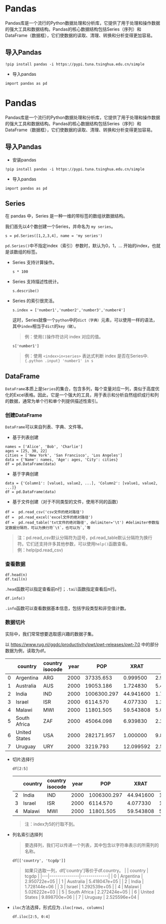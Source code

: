 # Pandas

Pandas库是一个流行的Python数据处理和分析库，它提供了用于处理和操作数据的强大工具和数据结构。Pandas的核心数据结构包括Series（序列）和DataFrame（数据框），它们使数据的读取、清理、转换和分析变得更加容易。

## 导入Pandas

```{.python .input}
!pip install pandas -i https://pypi.tuna.tsinghua.edu.cn/simple
```

- 导入pandas
```{.python .input}
import pandas as pd
```

# Pandas

Pandas库是一个流行的Python数据处理和分析库，它提供了用于处理和操作数据的强大工具和数据结构。Pandas的核心数据结构包括Series（序列）和DataFrame（数据框），它们使数据的读取、清理、转换和分析变得更加容易。

## 导入Pandas

- 安装pandas
```{.python .input}
!pip install pandas -i https://pypi.tuna.tsinghua.edu.cn/simple
```
- 导入pandas
```
import pandas as pd
```


## Series
在 pandas 中，Series 是一种一维的带标签的数组状数据结构。

我们首先以4个数创建一个Series，并命名为 `my series`。

```{.python .input}
s = pd.Series([1,2,3,4], name = 'my series')
```
`pd.Series()`中不指定index（索引）参数时，默认为0，1，... 开始的index，也就是该数组的标签。

- Series 支持计算操作。

  ```{.python .input}
  s * 100
  ```
- Series 支持描述性统计。
  
  ```{.python .input}
  s.describe()
  ```

- Series 的索引很灵活。
  
  ```{.python .input}
  s.index = ['number1','number2','number3','number4']
  ```
  这时，Series就像一个`python`中的`dict（字典）`元素，可以使用一样的语法，其中`index`相当于`dict`的`key（键）`。
  
  >例：使用`[]`操作符访问 index 对应的值。

    ```{.python .input}
    s['number1']
    ```
  >例：使用 `<index>in<series>` 表达式判断 index 是否在Series中.
      ```{.python .input}
      'number1' in s
      ```
  
## DataFrame

`DataFrame`本质上是`Series`的集合，包含多列，每个变量对应一列，类似于高度优化的Excel表格。因此，它是一个强大的工具，用于表示和分析自然组织成行和列的数据，通常为单个行和单个列提供描述性索引。

### 创建DataFrame
`DataFrame`可以来自列表、字典、文件等。

- 基于列表创建
```{.python .input}
names = ['Alice', 'Bob', 'Charlie']
ages = [25, 30, 22]
cities = ['New York', 'San Francisco', 'Los Angeles']
data = {'Name': names, 'Age': ages, 'City': cities}
df = pd.DataFrame(data)
```

- 基于字典创建
```{.python .input}
data = {'Column1': [value1, value2, ...], 'Column2': [value1, value2, ...]}
df = pd.DataFrame(data)
```

- 基于文件创建（对于不同类型的文件，使用不同的函数）
```{.python .input}
df =  pd.read_csv('csv文件的绝对路径')
df =  pd.read_excel('excel文件的绝对路径')
df =  pd.read_table('txt文件的绝对路径', delimiter='\t') #delimiter参数指定数据分隔符，可以为换行符`\t`，也可以为`,`等
```
>注：pd.read_csv默认分隔符为逗号，pd.read_table默认分隔符为换行符。它们还支持许多其他参数，可以使用`help()`函数查看。  
  >例：help(pd.read_csv)

### 查看数据

```{.python .input}
df.head(n)
df.tail(n)
```
`.head`函数可以指定查看前n行；`.tail`函数指定查看后n行。

```{.python .input}
df.info()
```
`.info`函数可以查看数据基本信息，包括字段类型和非空值计数。

### 数据切片

实际中，我们常常想要选取感兴趣的数据子集。

以 https://www.rug.nl/ggdc/productivity/pwt/pwt-releases/pwt-7.0 中的部分数据为例，读取为df。

|   | country       | country isocode | year | POP         | XRAT      | tcgdp        | cc        | cg        |
|---|---------------|-----------------|------|-------------|-----------|--------------|-----------|-----------|
| 0 |     Argentina |             ARG | 2000 |   37335.653 |  0.999500 | 2.950722e+05 | 75.716805 |  5.578804 |
| 1 |     Australia |             AUS | 2000 |   19053.186 |  1.724830 | 5.418047e+05 | 67.759026 |  6.720098 |
| 2 |         India |             IND | 2000 | 1006300.297 | 44.941600 | 1.728144e+06 | 64.575551 | 14.072206 |
| 3 |        Israel |             ISR | 2000 |    6114.570 |  4.077330 | 1.292539e+05 | 64.436451 | 10.266688 |
| 4 |        Malawi |             MWI | 2000 |   11801.505 | 59.543808 | 5.026222e+03 | 74.707624 | 11.658954 |
| 5 |  South Africa |             ZAF | 2000 |   45064.098 |  6.939830 | 2.272424e+05 | 72.718710 |  5.726546 |
| 6 | United States |             USA | 2000 |  282171.957 |  1.000000 | 9.898700e+06 | 72.347054 |  6.032454 |
| 7 |       Uruguay |             URY | 2000 |    3219.793 | 12.099592 | 2.525596e+04 | 78.978740 |  5.108068 |

- 切片选择行
  ```{.python .input}
  df[2:5]
  ```
  |   | country | country isocode | year | POP         | XRAT      | tcgdp        | cc        | cg        |
  |---|---------|-----------------|------|-------------|-----------|--------------|-----------|-----------|
  | 2 |   India |             IND | 2000 | 1006300.297 | 44.941600 | 1.728144e+06 | 64.575551 | 14.072206 |
  | 3 |  Israel |             ISR | 2000 |    6114.570 |  4.077330 | 1.292539e+05 | 64.436451 | 10.266688 |
  | 4 |  Malawi |             MWI | 2000 |   11801.505 | 59.543808 | 5.026222e+03 | 74.707624 | 11.658954 |
   > 注：index为5的行取不到。
   
- 列名索引选择列
  
    > 要选择列，我们可以传递一个列表，其中包含以字符串表示的所需列的名称。
  
    ```{.python .input}
    df[['country', 'tcgdp']]
    ``` 
  
     > 如果只选取一列，df['country']等价于df.country。
       |   | country       | tcgdp        |
  |---|---------------|--------------|
  | 0 |     Argentina | 2.950722e+05 |
  | 1 |     Australia | 5.418047e+05 |
  | 2 |         India | 1.728144e+06 |
  | 3 |        Israel | 1.292539e+05 |
  | 4 |        Malawi | 5.026222e+03 |
  | 5 |  South Africa | 2.272424e+05 |
  | 6 | United States | 9.898700e+06 |
  | 7 |       Uruguay | 2.525596e+04 |
     > 
- `iloc`方法选择，形式应为`.iloc[rows, columns]`

  ```{.python .input}
  df.iloc[2:5, 0:4]
  ```
  
